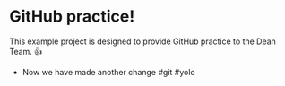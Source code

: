 GitHub practice!
================

This example project is designed to provide GitHub practice to the Dean Team. :thumbsup:

* Now we have made another change #git #yolo